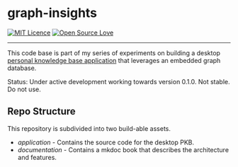 # graph-insights
[![MIT Licence](https://badges.frapsoft.com/os/mit/mit.png?v=103)](https://opensource.org/licenses/mit-license.php)
[![Open Source Love](https://badges.frapsoft.com/os/v3/open-source.png?v=103)](https://github.com/ellerbrock/open-source-badges/)
- - -

This code base is part of my series of experiments on building a desktop
[personal knowledge base application](https://en.wikipedia.org/wiki/Personal_knowledge_base) 
that leverages an embedded graph database. 

Status: Under active development working towards version 0.1.0. Not stable. Do not use.

## Repo Structure
This repository is subdivided into two build-able assets.
* _application_ - Contains the source code for the desktop PKB.
* _documentation_ - Contains a mkdoc book that describes the architecture and features.
